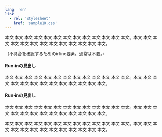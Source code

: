 ```yaml
---
lang: 'en'
link:
  - rel: 'stylesheet'
    href: 'sample10.css'
---
```

本文 本文 本文 本文 本文 本文 本文 本文 本文 本文 本文 本文 本文。本文 本文 本文 本文 本文 本文 本文 本文 本文 本文 本文 本文 本文。

<span>（不具合を確認するためのinline要素。通常は不要。）</span>

#### Run-inの見出し ####

本文 本文 本文 本文 本文 本文 本文 本文 本文 本文 本文 本文 本文。本文 本文 本文 本文 本文 本文 本文 本文 本文 本文 本文 本文 本文。

#### Run-inの見出し ####

本文 本文 本文 本文 本文 本文 本文 本文 本文 本文 本文 本文 本文。本文 本文 本文 本文 本文 本文 本文 本文 本文 本文 本文 本文 本文。

本文 本文 本文 本文 本文 本文 本文 本文 本文 本文 本文 本文 本文。本文 本文 本文 本文 本文 本文 本文 本文 本文 本文 本文 本文 本文。
